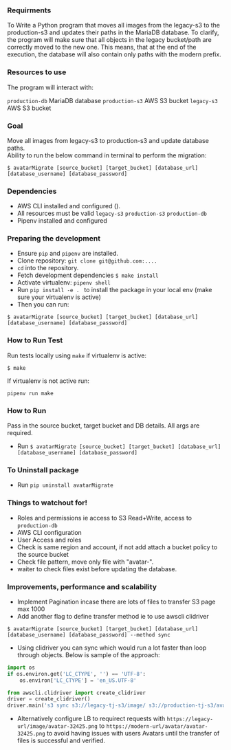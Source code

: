### Requirments
To Write a Python program that moves all images from the legacy-s3 to the production-s3 and updates their paths in the MariaDB database. To clarify, the program will make sure that all objects in the legacy bucket/path are correctly moved to the new one. This means, that at the end of the execution, the database will also contain only paths with the modern prefix.

### Resources to use 

The program will interact with:

`production-db` MariaDB database
`production-s3` AWS S3 bucket
`legacy-s3` AWS S3 bucket

### Goal 
Move all images from legacy-s3 to production-s3 and update database paths.  
Ability to run the below command in terminal to perform the migration: 

`$ avatarMigrate [source_bucket] [target_bucket] [database_url] [database_username] [database_password]`

### Dependencies 
- AWS CLI installed and configured ().  
- All resources must be valid `legacy-s3` `production-s3` `production-db`
- Pipenv installed and configured

### Preparing the development 

- Ensure `pip` and `pipenv` are installed. 
- Clone repository: `git clone git@github.com:....`
- `cd` into the repository.
- Fetch development dependencies `$ make install`
- Activate virtualenv: `pipenv shell` 
- Run `pip install -e . ` to install the package in your local env (make sure your virtualenv is active) 
- Then you can run:

`$ avatarMigrate [source_bucket] [target_bucket] [database_url] [database_username] [database_password]`

### How to Run Test 
Run tests locally using `make` if virtualenv is active: 

`$ make`

If virtualenv is not active run: 

`pipenv run make`


### How to Run

Pass in the source bucket, target bucket and DB details. All args are required. 

- Run `$ avatarMigrate [source_bucket] [target_bucket] [database_url] [database_username] [database_password]`

### To Uninstall package 

- Run ```pip uninstall avatarMigrate``` 


### Things to watchout for!
- Roles and permissions ie access to S3 Read+Write, access to `production-db`
- AWS CLI configuration 
- User Access and roles
- Check is same region and account, if not add attach a bucket policy to the source bucket
- Check file pattern, move only file with "avatar-".
- waiter to check files exist before updating the database.

### Improvements, performance and scalability
- Implement Pagination incase there are lots of files to transfer S3 page max 1000 
- Add another flag to define transfer method ie to use awscli clidriver 

`$ avatarMigrate [source_bucket] [target_bucket] [database_url] [database_username] [database_password] --method sync`

- Using clidriver you can sync which would run a lot faster than loop through objects. Below is sample of the approach:  

```python 
import os
if os.environ.get('LC_CTYPE', '') == 'UTF-8':
    os.environ['LC_CTYPE'] = 'en_US.UTF-8'

from awscli.clidriver import create_clidriver
driver = create_clidriver()
driver.main('s3 sync s3://legacy-tj-s3/image/ s3://production-tj-s3/avatar/'.split())
```
- Alternatively configure LB to requirect requests with `https://legacy-url/image/avatar-32425.png` to `https://modern-url/avatar/avatar-32425.png` to avoid having issues with users Avatars until the transfer of files is successful and verified. 


